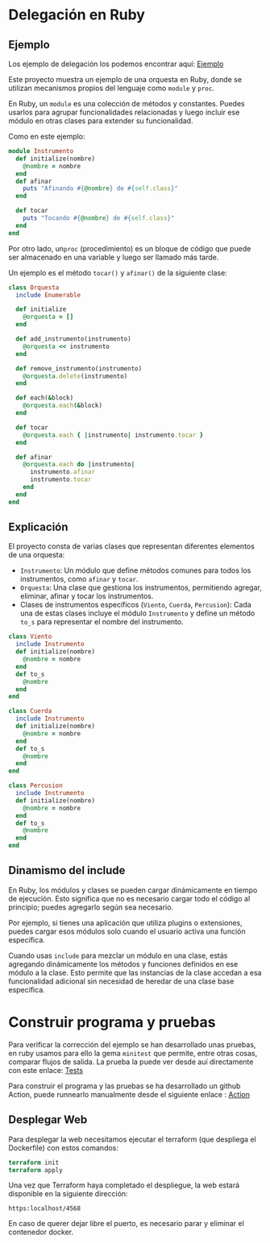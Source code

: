 
# Delegación en Ruby
## Ejemplo 

Los ejemplo de delegación los podemos encontrar aquí: [Ejemplo](Orquesta.rb)

Este proyecto muestra un ejemplo de una orquesta en Ruby, donde se utilizan mecanismos propios del lenguaje como `module` y `proc`.

En Ruby, un `module` es una colección de métodos y constantes. Puedes usarlos para agrupar funcionalidades relacionadas y luego incluir ese módulo en otras clases para extender su funcionalidad. 

Como en este ejemplo:
```ruby
module Instrumento
  def initialize(nombre)
    @nombre = nombre
  end
  def afinar
    puts "Afinando #{@nombre} de #{self.class}"
  end

  def tocar
    puts "Tocando #{@nombre} de #{self.class}"
  end
end
```

Por otro lado, un`proc` (procedimiento) es un bloque de código que puede ser almacenado en una variable y luego ser llamado más tarde.

Un ejemplo es  el método `tocar()` y `afinar()` de la siguiente clase:

```ruby
class Orquesta
  include Enumerable

  def initialize
    @orquesta = []
  end

  def add_instrumento(instrumento)
    @orquesta << instrumento
  end

  def remove_instrumento(instrumento)
    @orquesta.delete(instrumento)
  end

  def each(&block)
    @orquesta.each(&block)
  end

  def tocar
    @orquesta.each { |instrumento| instrumento.tocar }
  end

  def afinar
    @orquesta.each do |instrumento|
      instrumento.afinar
      instrumento.tocar
    end
  end
end
```
## Explicación

El proyecto consta de varias clases que representan diferentes elementos de una orquesta:

- `Instrumento`: Un módulo que define métodos comunes para todos los instrumentos, como `afinar` y `tocar`.
- `Orquesta`: Una clase que gestiona los instrumentos, permitiendo agregar, eliminar, afinar y tocar los instrumentos.
- Clases de instrumentos específicos (`Viento`, `Cuerda`, `Percusion`): Cada una de estas clases incluye el módulo `Instrumento` y define un método `to_s` para representar el nombre del instrumento.

```ruby
class Viento
  include Instrumento
  def initialize(nombre)
    @nombre = nombre
  end
  def to_s
    @nombre
  end
end

class Cuerda
  include Instrumento
  def initialize(nombre)
    @nombre = nombre
  end
  def to_s
    @nombre
  end
end

class Percusion
  include Instrumento
  def initialize(nombre)
    @nombre = nombre
  end
  def to_s
    @nombre
  end
end
```

## Dinamismo del include
En Ruby, los módulos y clases se pueden cargar dinámicamente en tiempo de ejecución. Esto significa que no es necesario cargar todo el código al principio; puedes agregarlo según sea necesario. 

Por ejemplo, si tienes una aplicación que utiliza plugins o extensiones, puedes cargar esos módulos solo cuando el usuario activa una función específica.

Cuando usas `include` para mezclar un módulo en una clase, estás agregando dinámicamente los métodos y funciones definidos en ese módulo a la clase. Esto permite que las instancias de la clase accedan a esa funcionalidad adicional sin necesidad de heredar de una clase base específica.

# Construir programa y pruebas
Para verificar la corrección del ejemplo se han desarrollado unas pruebas, en ruby usamos para ello la gema `minitest` que permite, entre otras cosas, comparar flujos de salida. 
La prueba la puede ver desde auí directamente con este enlace: [Tests](testOrquesta.rb)

Para construir el programa y las pruebas se ha desarrollado un github Action, puede runnearlo manualmente desde
el siguiente enlace : [Action](../../../.github/workflows/delegacion.ruby.yml)

## Desplegar Web

Para desplegar la web necesitamos ejecutar el terraform (que despliega el Dockerfile) con estos comandos:


```terraform
terraform init
terraform apply
```
Una vez que Terraform haya completado el despliegue, la web estará disponible en la siguiente dirección: 

`https:localhost/4568`

En caso de querer dejar libre el puerto, es necesario parar y eliminar el contenedor docker.

